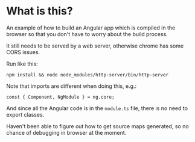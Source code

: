 # What is this?

An example of how to build an Angular app which is compiled in the browser
so that you don't have to worry about the build process.

It still needs to be served by a web server, otherwise chrome has some
CORS issues.

Run like this:

    npm install && node node_modules/http-server/bin/http-server

Note that imports are different when doing this, e.g.:

    const { Component, NgModule } = ng.core;

And since all the Angular code is in the `module.ts` file, there is no need
to export classes.

Haven't been able to figure out how to get source maps generated,
so no chance of debugging in browser at the moment.

